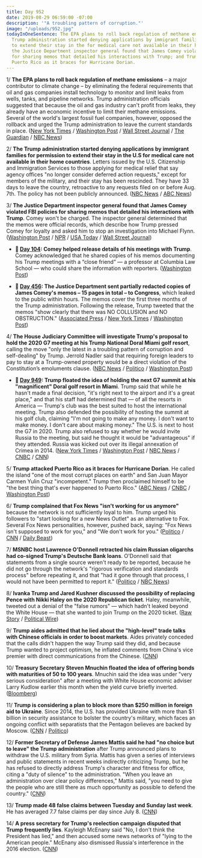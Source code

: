 ```yaml
---
title: Day 952
date: 2019-08-29 06:59:00 -07:00
description: '"A troubling pattern of corruption."'
image: "/uploads/952.jpg"
todayInOneSentence: The EPA plans to roll back regulation of methane emissions; The
  Trump administration started denying applications by immigrant families for permission
  to extend their stay in the for medical care not available in their home countries;
  the Justice Department inspector general found that James Comey violated FBI policies
  for sharing memos that detailed his interactions with Trump; and Trump attacked
  Puerto Rico as it braces for Hurricane Dorian.
---
```


1/ **The EPA plans to roll back regulation of methane emissions** – a major contributor to climate change – by eliminating the federal requirements that oil and gas companies install technology to monitor and limit leaks from wells, tanks, and pipeline networks. Trump administration officials suggested that because the oil and gas industry can't profit from leaks, they already have an economic incentive to limit their methane emissions. Several of the world's largest fossil fuel companies, however, opposed the rollback and urged the Trump administration to leave the current standards in place. ([New York Times](https://www.nytimes.com/2019/08/29/climate/epa-methane-greenhouse-gas.html) / [Washington Post](https://www.washingtonpost.com/climate-environment/2019/08/29/trump-administration-reverse-limits-methane-powerful-greenhouse-gas/) / [Wall Street Journal](https://www.wsj.com/articles/energy-companies-set-to-get-reprieve-on-methane-rules-11567051201) / [The Guardian](https://www.theguardian.com/environment/2019/aug/29/trump-administration-roll-back-methane-regulations) / [NBC News](https://www.nbcnews.com/politics/politics-news/trump-admin-roll-back-rules-climate-changing-methane-n1047656))

2/ **The Trump administration started denying applications by immigrant families for permission to extend their stay in the U.S for medical care not available in their home countries**. Letters issued by the U.S. Citizenship and Immigration Services to those applying for medical relief that say agency offices "no longer consider deferred action requests," except for members of the military, and their stay has been rescinded. They have 33 days to leave the country, retroactive to any requests filed on or before Aug. 7th. The policy has not been publicly announced. ([NBC News](https://www.nbcnews.com/news/latino/new-low-trump-immigration-policy-seeks-deport-sick-dying-children-n1047901?cid=public-rss_20190829) / [ABC News](https://abcnews.go.com/Politics/trump-administration-ends-relief-program-immigrants-medical-issues/story?id=65252446))

3/ **The Justice Department inspector general found that James Comey violated FBI policies for sharing memos that detailed his interactions with Trump**. Comey won't be charged. The inspector general determined that the memos were official records, which describe how Trump pressed Comey for loyalty and asked him to stop an investigation into Michael Flynn. ([Washington Post](https://www.washingtonpost.com/national-security/comey-violated-fbi-policy-in-handling-of-memos-detailing-interactions-with-trump-inspector-general-finds/2019/08/29/1bf04af4-ca68-11e9-be05-f76ac4ec618c_story.html) / [NPR](https://www.npr.org/2019/08/29/755402701/doj-comey-violated-policy-on-his-trump-memos-but-wont-be-prosecuted) / [USA Today](https://www.usatoday.com/story/news/politics/2019/08/29/comey-justice-finds-ex-fbi-director-violated-policy-trump-memos/1890002001/) / [Wall Street Journal](https://www.wsj.com/articles/ex-fbi-director-comey-violated-policies-by-leaking-documents-watchdog-says-11567088418))

* **📌 [Day 104](https://whatthefuckjusthappenedtoday.com/2017/06/08/Day-140/#7-comey-helped-release-details-of-hi): Comey helped release details of his meetings with Trump**. Comey acknowledged that he shared copies of his memos documenting his Trump meetings with a “close friend” — a professor at Columbia Law School — who could share the information with reporters. ([Washington Post](https://www.washingtonpost.com/politics/2017/live-updates/trump-white-house/james-comey-testimony-what-we-learn/comey-says-he-helped-coordinate-release-details-of-his-trump-meetings/))

* **📌 [Day 456](https://whatthefuckjusthappenedtoday.com/2018/04/20/day-456/#5-the-justice-department-sent-partia): The Justice Department sent partially redacted copies of James Comey's memos – 15 pages in total – to Congress**, which leaked to the public within hours. The memos cover the first three months of the Trump administration. Following the release, Trump tweeted that the memos "show clearly that there was NO COLLUSION and NO OBSTRUCTION." ([Associated Press](https://apnews.com/e29d5563fc0c45caa4faa6b3749405a6/In-Comey-memos,-Trump-fixates-on-'hookers,'-frets-over-Flynn) / [New York Times](https://www.nytimes.com/2018/04/19/us/politics/comey-memos-trump-justice-department.html) / [Washington Post](https://www.washingtonpost.com/world/national-security/justice-department-hands-comey-memos-to-congress/2018/04/19/e670f5f4-4430-11e8-bba2-0976a82b05a2_story.html))

4/ **The House Judiciary Committee will investigate Trump's proposal to hold the 2020 G7 meeting at his Trump National Doral Miami golf resort**, calling the move "only the latest in a troubling pattern of corruption and self-dealing" by Trump. Jerrold Nadler said that requiring foreign leaders to pay to stay at a Trump-owned property would be a direct violation of the Constitution’s emoluments clause. ([NBC News](https://www.nbcnews.com/politics/congress/house-panel-announces-probe-trump-s-plan-host-g-7-n1047536) / [Politico](https://www.politico.com/story/2019/08/28/doral-g7-judiciary-investigate-trump-1477594) / [Washington Post](https://www.washingtonpost.com/politics/house-panel-to-investigate-trumps-desire-to-hold-g-7-at-his-doral-resort/2019/08/28/715d469e-c9ce-11e9-a4f3-c081a126de70_story.html))

* **📌 [Day 949](https://whatthefuckjusthappenedtoday.com/2019/08/26/day-949/#2-trump-floated-the-idea-of-holding): Trump floated the idea of holding the next G7 summit at his "magnificent" Doral golf resort in Miami**. Trump said that while he hasn't made a final decision, "it's right next to the airport and it's a great place," and that his staff had determined that — of all the resorts in America — Trump's club was the best suited to host the international meeting. Trump also defended the possibility of hosting the summit at his golf club, claiming "I'm not going to make any money. I don't want to make money. I don't care about making money." The U.S. is next to host the G7 in 2020. Trump also refused to say whether he would invite Russia to the meeting, but said he thought it would be "advantageous" if they attended. Russia was kicked out over its illegal annexation of Crimea in 2014. ([New York Times](https://www.nytimes.com/2019/08/26/world/europe/trump-doral-g7.html) / [Washington Post](https://www.washingtonpost.com/politics/trump-sings-the-praises-of-his-resort-in-florida-as-g-7-host-for-2020/2019/08/26/17409c1e-c7ea-11e9-8067-196d9f17af68_story.html) / [NBC News](https://www.nbcnews.com/politics/donald-trump/trump-says-next-g-7-be-hosted-miami-possibly-his-n1046246) / [CNBC](https://www.cnbc.com/2019/08/26/trump-says-the-next-g-7-will-most-likely-be-at-his-miami-golf-course.html) / [CNN](https://www.cnn.com/2019/08/26/politics/trump-g7-doral-miami/index.html))

5/ **Trump attacked Puerto Rico as it braces for Hurricane Dorian**. He called the island "one of the most corrupt places on earth" and San Juan Mayor Carmen Yulin Cruz "incompetent." Trump then proclaimed himself to be "the best thing that's ever happened to Puerto Rico." ([ABC News](https://abcnews.go.com/Politics/trump-proclaims-best-thing-happened-puerto-rico-feud/story?id=65242136) / [CNBC](https://www.cnbc.com/2019/08/28/trump-unloads-on-puerto-rico-as-tropical-storm-dorian-threatens-island.html) / [Washington Post](https://www.washingtonpost.com/politics/2019/08/28/another-storm-approaches-puerto-rico-president-trump-is-still-taking-jabs-his-opponents-there/))

6/ **Trump complained that Fox News "isn't working for us anymore"** because the network is not sufficiently loyal to him. Trump urged his followers to "start looking for a new News Outlet" as an alternative to Fox. Several Fox News personalities, however, pushed back, saying: "Fox News isn't supposed to work for you," and "We don't work for you." ([Politico](https://www.politico.com/story/2019/08/28/trump-attacks-fox-news-1476653) / [CNN](https://www.cnn.com/2019/08/28/media/trump-attacks-fox/index.html) / [Daily Beast](https://www.thedailybeast.com/fox-news-stars-push-back-as-trump-demands-loyalty-we-dont-work-for-you))

7/ **MSNBC host Lawrence O'Donnell retracted his claim Russian oligarchs had co-signed Trump's Deutsche Bank loans**. O'Donnell said that statements from a single source weren't ready to be reported, because he did not go through the network's "rigorous verification and standards process" before repeating it, and that "had it gone through that process, I would not have been permitted to report it." ([Politico](https://www.politico.com/story/2019/08/28/trump-lawrence-odonnell-deutsche-bank-1476863) / [NBC News](https://www.nbcnews.com/politics/donald-trump/msnbc-s-lawrence-o-donnell-says-he-should-not-have-n1047516))

8/ **Ivanka Trump and Jared Kushner discussed the possibility of replacing Pence with Nikki Haley on the 2020 Republican ticket**. Haley, meanwhile, tweeted out a denial of the "false rumors" — which hadn't leaked beyond the White House — that she wanted to join Trump on the 2020 ticket. ([Raw Story](https://www.rawstory.com/2019/08/jared-kushner-and-ivanka-trump-behind-rumors-of-replacing-pence-on-2020-ticket-axios-reporter/) / [Political Wire](https://politicalwire.com/2019/08/29/ivanka-trump-has-discussed-replacing-pence/))

9/ **Trump aides admitted that he lied about the "high-level" trade talks with Chinese officials in order to boost markets**. Aides privately conceded that the calls didn't happen the way Trump said they did, and because Trump wanted to project optimism, he inflated comments from China's vice premier with direct communications from the Chinese. ([CNN](https://www.cnn.com/2019/08/28/politics/donald-trump-2020-election-pardons-walls-victories/index.html))

10/ **Treasury Secretary Steven Mnuchin floated the idea of offering bonds with maturities of 50 to 100 years**. Mnuchin said the idea was under "very serious consideration" after a meeting with White House economic adviser Larry Kudlow earlier this month when the yield curve briefly inverted. ([Bloomberg](https://www.bloomberg.com/news/articles/2019-08-29/mnuchin-eyes-100-year-debt-wall-street-would-just-as-soon-forget))

11/ **Trump is considering a plan to block more than $250 million in foreign aid to Ukraine**. Since 2014, the U.S. has provided Ukraine with more than $1 billion in security assistance to bolster the country's military, which faces an ongoing conflict with separatists that the Pentagon believes are backed by Moscow. ([CNN](https://www.cnn.com/2019/08/29/politics/trump-ukraine-military-assistance/index.html) / [Politico](https://www.politico.com/story/2019/08/28/trump-ukraine-military-aid-russia-1689531))

12/ **Former Secretary of Defense James Mattis said he had "no choice but to leave" the Trump administration** after Trump announced plans to withdraw the U.S. military from Syria. Mattis has given a series of interviews and public statements in recent weeks indirectly criticizing Trump, but he has refused to directly address Trump's character and fitness for office, citing a "duty of silence" to the administration. "When you leave an administration over clear policy differences," Mattis said, "you need to give the people who are still there as much opportunity as possible to defend the country." ([CNN](https://www.cnn.com/2019/08/29/politics/james-mattis-no-choice-but-to-leave-trump-administration/index.html))

13/ **Trump made 48 false claims between Tuesday and Sunday last week**. He has averaged 7.7 false claims per day since July 8. ([CNN](https://www.cnn.com/2019/08/28/politics/fact-check-trump-weekly-tally-48-false-claims/index.html))

14/ **A press secretary for Trump's reelection campaign disputed that Trump frequently lies**. Kayleigh McEnany said "No, I don't think the President has lied," and then accused some news networks of "lying to the American people." McEnany also dismissed Russia's interference in the 2016 election. ([CNN](https://www.cnn.com/2019/08/29/politics/cuomo-mcenany-president-doesnt-lie-cnntv/index.html))
